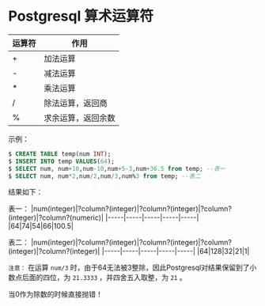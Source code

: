 # Postgresql 算术运算符

|运算符|作用|
|-----|-----|
|+|加法运算|
|-|减法运算|
|*|乘法运算|
|/|除法运算，返回商|
|%|求余运算，返回余数|

示例：

``` sql
$ CREATE TABLE temp(num INT);
$ INSERT INTO temp VALUES(64);
$ SELECT num, num+10,num-10,num+5-3,num+36.5 from temp; --表一
$ SELECT num, num*2,num/2,num/3,num%3 from temp; --表二
```

结果如下：

表一：
|num(integer)|?column?(integer)|?column?(integer)|?column?(integer)|?column?(numeric)|
|-----|-----|-----|-----|-----|
|64|74|54|66|100.5|

表二：
|num(integer)|?column?(integer)|?column?(integer)|?column?(integer)|?column?(integer)|
|-----|-----|-----|-----|-----|
|64|128|32|21|1|

`注意：` 在运算 `num/3` 时，由于64无法被3整除，因此Postgresql对结果保留到了小数点后面的四位，为 `21.3333` ，并四舍五入取整，为 `21` 。

当0作为除数的时候直接抛错！
